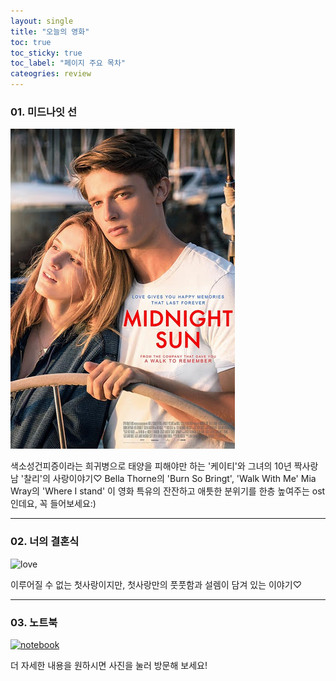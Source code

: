 ```yaml
---
layout: single
title: "오늘의 영화"
toc: true
toc_sticky: true
toc_label: "페이지 주요 목차"
cateogries: review
---
```


### 01. 미드나잇 선
![midnight](/assets/images/midnight.jpg)


색소성건피증이라는 희귀병으로 태양을 피해야만 하는 '케이티'와 그녀의 10년 짝사랑남 '찰리'의 사랑이야기♡
Bella Thorne의 'Burn So Bringt', 'Walk With Me'
Mia Wray의 'Where I stand'
이 영화 특유의 잔잔하고 애틋한 분위기를 한층 높여주는 ost인데요, 꼭 들어보세요:)

---
### 02. 너의 결혼식
![love][silicon]

[silicon]: http://www.sisaweek.com/news/photo/201808/112889_95582_5351.gif  
이루어질 수 없는 첫사랑이지만, 첫사랑만의 풋풋함과 설렘이 담겨 있는 이야기♡

---
### 03. 노트북
[![notebook](/assets/images/notebook.jpg "더 자세한 내용을 원하시면 방문해 보세요!
")](https://post.naver.com/viewer/postView.nhn?volumeNo=28898093&memberNo=4741393&vType=VERTICAL)


더 자세한 내용을 원하시면 사진을 눌러 방문해 보세요!


